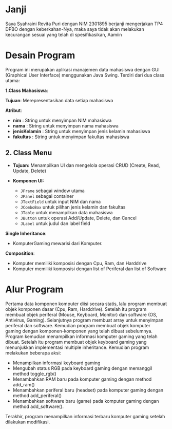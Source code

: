 # Janji
Saya Syahraini Revita Puri dengan NIM 2301895 berjanji mengerjakan TP4 DPBO dengan keberkahan-Nya, maka saya tidak akan melakukan kecurangan sesuai yang telah di spesifikasikan, Aamiin

# Desain Program
Program ini merupakan aplikasi manajemen data mahasiswa dengan GUI (Graphical User Interface) menggunakan Java Swing. Terdiri dari dua class utama:


**1.Class Mahasiswa**: 


**Tujuan**: Merepresentasikan data setiap mahasiswa


**Atribut**:
- **nim** : String untuk menyimpan NIM mahasiswa
- **nama** : String untuk menyimpan nama mahasiswa
- **jenisKelamin** : String untuk menyimpan jenis kelamin mahasiswa
- **fakultas** : String untuk menyimpan fakultas mahasiswa


## 2. Class Menu

- **Tujuan:** Menampilkan UI dan mengelola operasi CRUD (Create, Read, Update, Delete)

- **Komponen UI:**
  - `JFrame` sebagai window utama
  - `JPanel` sebagai container
  - `JTextField` untuk input NIM dan nama
  - `JComboBox` untuk pilihan jenis kelamin dan fakultas
  - `JTable` untuk menampilkan data mahasiswa
  - `JButton` untuk operasi Add/Update, Delete, dan Cancel
  - `JLabel` untuk judul dan label field



**Single Inheritance**:
- KomputerGaming mewarisi dari Komputer.


**Composition**:
- Komputer memiliki komposisi dengan Cpu, Ram, dan Harddrive
- Komputer memiliki komposisi dengan list of Periferal dan list of Software

# Alur Program
Pertama data komponen komputer diisi secara statis, lalu program membuat objek komponen dasar (Cpu, Ram, Harddrive). Setelah itu program membuat objek periferal (Mouse, Keyboard, Monitor) dan software (OS, Antivirus, Gaming).
Selanjutnya program membuat array untuk menyimpan periferal dan software. Kemudian program membuat objek komputer gaming dengan komponen-komponen yang telah dibuat sebelumnya.
Program kemudian menampilkan informasi komputer gaming yang telah dibuat. Setelah itu program membuat objek keyboard gaming yang menunjukkan implementasi multiple inheritance.
Kemudian program melakukan beberapa aksi:
- Menampilkan informasi keyboard gaming
- Mengubah status RGB pada keyboard gaming dengan memanggil method toggle_rgb()
- Menambahkan RAM baru pada komputer gaming dengan method add_ram()
- Menambahkan periferal baru (headset) pada komputer gaming dengan method add_periferal()
- Menambahkan software baru (game) pada komputer gaming dengan method add_software().


Terakhir, program menampilkan informasi terbaru komputer gaming setelah dilakukan modifikasi.
